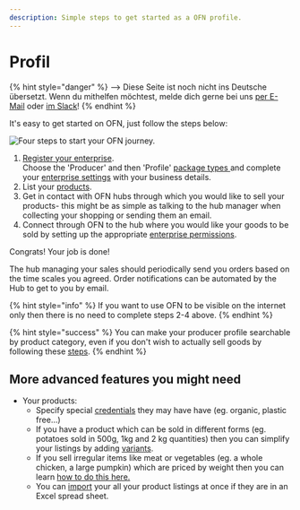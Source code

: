 ```yaml
---
description: Simple steps to get started as a OFN profile.
---
```


# Profil

{% hint style="danger" %}
<img src="https://firebasestorage.googleapis.com/v0/b/gitbook-28427.appspot.com/o/assets%2F-L9rgk4wEweX_zxXIzmW%2F-LpeYcYHvFT89zDzVlG4%2F-LpeZq2i0oaAbNYfYfu5%2FCapture%20du%202019-09-26%2000-38-19.png?alt=media&#x26;token=aef3eea2-4d60-4d24-99ec-6edbda36b45c" alt="" data-size="line">-->​<img src="https://firebasestorage.googleapis.com/v0/b/gitbook-28427.appspot.com/o/assets%2F-L9rgk4wEweX_zxXIzmW%2F-MdHZQzZkj-9uNA4c3qD%2F-MdIF6yxdsNWC5BK3awW%2FFlagge%20Deutschland.jpg?alt=media&#x26;token=9bbe895b-2aa1-40da-8221-01fb74558b92" alt="" data-size="line"> Diese Seite ist noch nicht ins Deutsche übersetzt. Wenn du mithelfen möchtest, melde dich gerne bei uns [per E-Mail](mailto:konrad@openfoodnetwork.de) oder [im Slack](https://join.slack.com/t/openfoodnetwork/shared\_invite/zt-9sjkjdlu-r02kUMP1zbrTgUhZhYPF\~A)!
{% endhint %}

It's easy to get started on OFN, just follow the steps below:

![Four steps to start your OFN journey.](../.gitbook/assets/quick-set-up-in-5-steps-profile.png)

1. [Register your enterprise](../basic-features/register-and-create-your-profile.md). \
   Choose the 'Producer' and then 'Profile' [package types ](../basic-features/enterprise-profile/package-types.md)and complete your [enterprise settings](../basic-features/enterprise-profile/enterprise-settings.md) with your business details.
2. List your [products](../basic-features/products-1/products.md).
3. Get in contact with OFN hubs through which you would like to sell your products- this might be as simple as talking to the hub manager when collecting your shopping or sending them an email.
4. Connect through OFN to the hub where you would like your goods to be sold by setting up the appropriate [enterprise permissions](../basic-features/enterprise-profile/enterprise-to-enterprise-permissions-e2es.md).

Congrats!  Your job is done! &#x20;

The hub managing your sales should periodically send you orders based on the time scales you agreed.  Order notifications can be automated by the Hub to get to you by email.

{% hint style="info" %}
If you want to use OFN to be visible on the internet only then there is no need to complete steps 2-4 above.
{% endhint %}

{% hint style="success" %}
You can make your producer profile searchable by product category, even if you don't wish to actually sell goods by following these [steps](../basic-features/enterprise-profile/making-a-producer-profile-searchable-by-product-category.md).
{% endhint %}

## More advanced features you might need

* Your products:&#x20;
  * Specify special [credentials](../basic-features/products-1/product-properties.md) they may have have (eg. organic, plastic free...)
  * If you have a product which can be sold in different forms (eg. potatoes sold in 500g, 1kg and 2 kg quantities) then you can simplify your listings by adding [variants](../basic-features/products-1/product-variants.md).
  * If you sell irregular items like meat or vegetables (eg. a whole chicken, a large pumpkin) which are priced by weight then you can learn [how to do this here.](../basic-features/products-1/pricing-irregular-items-kg.md)
  * You can [import](../basic-features/products-1/product-and-inventory-import.md#1-import-new-products) your all your product listings at once if they are in an Excel spread sheet.
